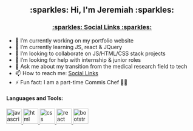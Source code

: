 <h2 align="center"> 
:sparkles: Hi, I'm Jeremiah :sparkles:
</h2>
<h3>
<p align="center">
  <a href="https://linktr.ee/JeremiahHaastrup">:sparkles: Social Links :sparkles:</a> 
</p>
</h3>

- 🔭 I’m currently working on my portfolio website
- 🌱 I’m currently learning JS, react & JQuery
- 👯 I’m looking to collaborate on JS/HTML/CSS stack projects
- 🤔 I’m looking for help with internship & junior roles
- 💬 Ask me about my transition from the medical research field to tech
- 📫 How to reach me: <a href="https://linktr.ee/JeremiahHaastrup">Social Links </a> 
- ⚡ Fun fact: I am a part-time Commis Chef :man_cook:


<h4 align="left">Languages and Tools:</h4>

<p align="left">

<a href="https://developer.mozilla.org/en-US/docs/Web/JavaScript" target="_blank" rel="noreferrer"> <img src="https://www.vectorlogo.zone/logos/javascript/javascript-icon.svg" alt="javascript" width="40" height="40"/> </a>
<a href="https://developer.mozilla.org/en-US/docs/Web/HTML" target="_blank" rel="noreferrer"> <img src="https://www.vectorlogo.zone/logos/w3_html5/w3_html5-icon.svg" alt="html" width="40" height="40"/> </a>
<a href="https://developer.mozilla.org/en-US/docs/Web/CSS" target="_blank" rel="noreferrer"> <img src="https://www.vectorlogo.zone/logos/w3_css/w3_css-icon.svg" alt="css" width="40" height="40"/> </a>
<a href="https://reactjs.org/" target="_blank" rel="noreferrer"> <img src="https://www.vectorlogo.zone/logos/reactjs/reactjs-icon.svg" alt="react" width="40" height="40"/> </a>
<a href="https://getbootstrap.com/" target="_blank" rel="noreferrer"> <img src="https://www.vectorlogo.zone/logos/getbootstrap/getbootstrap-icon.svg" alt="bootstrap" width="40" height="40"/> </a>

</p>
<!-- <a href="" target="_blank" rel="noreferrer"> <img src="" alt="" width="40" height="40"/> </a> -->
